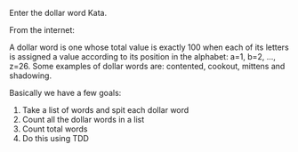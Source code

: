Enter the dollar word Kata.

From the internet:

A dollar word is one whose total value is exactly 100 when each of its letters is assigned a value according to its position in the alphabet: a=1, b=2, ..., z=26. Some examples of dollar words are: contented, cookout, mittens and shadowing.

Basically we have a few goals:

1. Take a list of words and spit each dollar word
2. Count all the dollar words in a list
3. Count total words
4. Do this using TDD
